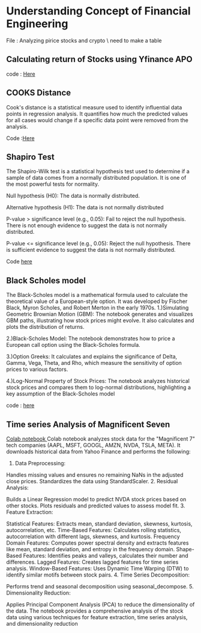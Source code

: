 # Understanding Concept of Financial Engineering 

File : Analyzing pirice stocks and crypto \\ need to make a table 


## Calculating return of Stocks using Yfinance APO 
code : [Here](https://github.com/ParthDave111/Quant-and-Finance-File/blob/main/Working_with_stocks_return.ipynb)

## COOKS Distance 
Cook's distance is a statistical measure used to identify influential data points in regression analysis. It quantifies how much the predicted values for all cases would change if a specific data point were removed from the analysis.

Code :[Here](https://github.com/ParthDave111/Quant-and-Finance-File/blob/main/Understanding_Cooks_Distance_.ipynb)


## Shapiro Test 

The Shapiro-Wilk test is a statistical hypothesis test used to determine if a sample of data comes from a normally distributed population. It is one of the most powerful tests for normality.

Null hypothesis (H0): The data is normally distributed.

Alternative hypothesis (H1): The data is not normally distributed

P-value > significance level (e.g., 0.05): Fail to reject the null hypothesis. There is not enough evidence to suggest the data is not normally distributed.


P-value <= significance level (e.g., 0.05): Reject the null hypothesis. There is sufficient evidence to suggest the data is not normally distributed.

Code [here](https://github.com/ParthDave111/Quant-and-Finance-File/blob/main/Shapiro_Test.ipynb)

## Black Scholes model 

The Black-Scholes model is a mathematical formula used to calculate the theoretical value of a European-style option. It was developed by Fischer Black, Myron Scholes, and Robert Merton in the early 1970s.
1.)Simulating Geometric Brownian Motion (GBM): The notebook generates and visualizes GBM paths, illustrating how stock prices might evolve. It also calculates and plots the distribution of returns.

2.)Black-Scholes Model: The notebook demonstrates how to price a European call option using the Black-Scholes formula.

3.)Option Greeks: It calculates and explains the significance of Delta, Gamma, Vega, Theta, and Rho, which measure the sensitivity of option prices to various factors.

4.)Log-Normal Property of Stock Prices: The notebook analyzes historical stock prices and compares them to log-normal distributions, highlighting a key assumption of the Black-Scholes model

code : [here](https://github.com/ParthDave111/Quant-and-Finance-File/blob/main/Black_Sholes_.ipynb)


## Time series Analysis of Magnificent Seven 

[Colab notebook ](https://github.com/ParthDave111/Quant-and-Finance-File/blob/main/Time_series_analysis_M7.ipynb) Colab notebook analyzes stock data for the "Magnificent 7" tech companies (AAPL, MSFT, GOOGL, AMZN, NVDA, TSLA, META). It downloads historical data from Yahoo Finance and performs the following:

1. Data Preprocessing:

Handles missing values and ensures no remaining NaNs in the adjusted close prices.
Standardizes the data using StandardScaler.
2. Residual Analysis:

Builds a Linear Regression model to predict NVDA stock prices based on other stocks.
Plots residuals and predicted values to assess model fit.
3. Feature Extraction:

Statistical Features: Extracts mean, standard deviation, skewness, kurtosis, autocorrelation, etc.
Time-Based Features: Calculates rolling statistics, autocorrelation with different lags, skewness, and kurtosis.
Frequency Domain Features: Computes power spectral density and extracts features like mean, standard deviation, and entropy in the frequency domain.
Shape-Based Features: Identifies peaks and valleys, calculates their number and differences.
Lagged Features: Creates lagged features for time series analysis.
Window-Based Features: Uses Dynamic Time Warping (DTW) to identify similar motifs between stock pairs.
4. Time Series Decomposition:

Performs trend and seasonal decomposition using seasonal_decompose.
5. Dimensionality Reduction:

Applies Principal Component Analysis (PCA) to reduce the dimensionality of the data.
The notebook provides a comprehensive analysis of the stock data using various techniques for feature extraction, time series analysis, and dimensionality reduction
